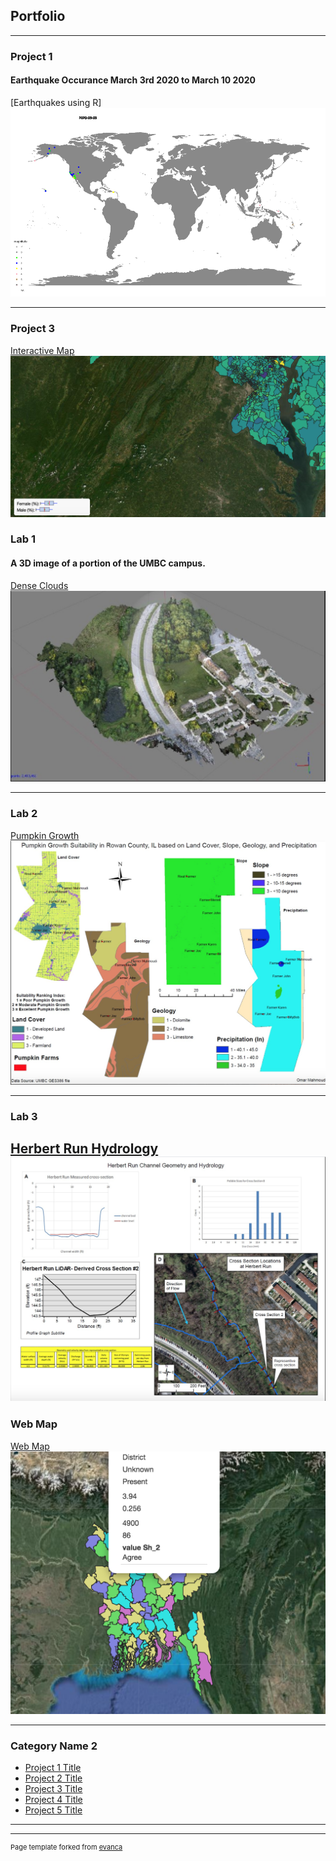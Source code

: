 ## Portfolio

---
### Project 1 
#### Earthquake Occurance March 3rd 2020  to March 10 2020 

[Earthquakes using R]
<img src="images/earthquakes2.gif?raw=true"/>



---

### Project 3
[Interactive Map](/final_project/interactive.html)
[<img src="final_project/Screen Shot 2020-05-14 at 11.24.31 AM.png?=true"/>](/final_project/interactive.html)

### Lab 1
#### A 3D image of a portion of the UMBC campus.

[Dense Clouds](/clouds.md)
[<img src="images/Dense_cloud_screenshot.png?raw=true"/>](/clouds.md)


---
### Lab 2 
[Pumpkin Growth](/pumpkins.md)
[<img src="images/IL_pumpkins.png?raw=true"/>](/pumpkins.md)

---
### Lab 3
[Herbert Run Hydrology](/herbert_run.md)
[<img src="images/herbert_run.png?raw=true"/>](/herbert_run.md)
---
### Web Map

[Web Map](/web_map_gazipur/index.html)
[<img src="images/webmap.png?raw=true"/>](/web_map_gazipur/index.html)

---

### Category Name 2

- [Project 1 Title](http://example.com/)
- [Project 2 Title](http://example.com/)
- [Project 3 Title](http://example.com/)
- [Project 4 Title](http://example.com/)
- [Project 5 Title](http://example.com/)

---




---
<p style="font-size:11px">Page template forked from <a href="https://github.com/evanca/quick-portfolio">evanca</a></p>
<!-- Remove above link if you don't want to attibute -->
